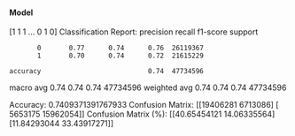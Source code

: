 #### Model
[1 1 1 ... 0 1 0]
Classification Report:
              precision    recall  f1-score   support

           0       0.77      0.74      0.76  26119367
           1       0.70      0.74      0.72  21615229

    accuracy                           0.74  47734596
   macro avg       0.74      0.74      0.74  47734596
weighted avg       0.74      0.74      0.74  47734596

Accuracy: 0.7409371391767933
Confusion Matrix:
[[19406281  6713086]
 [ 5653175 15962054]]
Confusion Matrix (%):
[[40.65454121 14.06335564]
 [11.84293044 33.43917271]]
